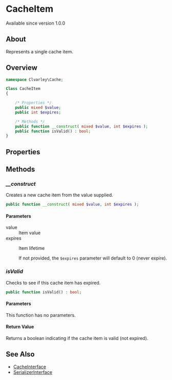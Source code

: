 # CacheItem

Available since version 1.0.0

## About

Represents a single cache item.

## Overview

```php
namespace Clvarley\Cache;

Class CacheItem
{

    /* Properties */
    public mixed $value;
    public int $expires;

    /* Methods */
    public function __construct( mixed $value, int $expires );
    public function isValid() : bool;
}
```

## Properties

## Methods
### *__construct*

Creates a new cache item from the value supplied.

```php
public function __construct( mixed $value, int $expires );
```

#### Parameters

<dl>
  <dt>value</dt>
  <dd>Item value</dd>
  <dt>expires</dt>
  <dd>
    <p>Item lifetime</p>
    <p>If not provided, the <code>$expires</code> parameter will default to 0
    (never expire).</p>
  </dd>
</dl>

### *isValid*

Checks to see if this cache item has expired.

```php
public function isValid() : bool;
```

#### Parameters

This function has no parameters.

#### Return Value

Returns a boolean indicating if the cache item is valid (not expired).

## See Also

* [CacheInterface](CacheItem.md)
* [SerializerInterface](SerializerInterface.md)
